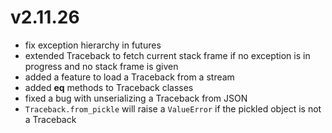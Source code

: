 # v2.11.26

* fix exception hierarchy in futures
* extended Traceback to fetch current stack frame if no exception is in progress and no stack frame is given
* added a feature to load a Traceback from a stream
* added __eq__ methods to Traceback classes
* fixed a bug with unserializing a Traceback from JSON
* `Traceback.from_pickle` will raise a `ValueError` if the pickled object is not a Traceback

